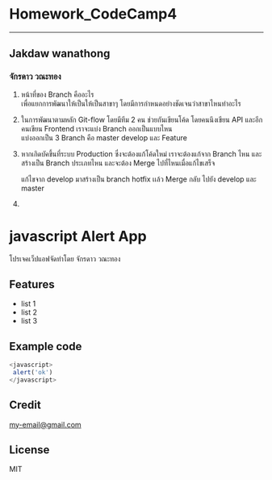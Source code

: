 # Homework_CodeCamp4 
--- 
## Jakdaw wanathong  
### จักรดาว วณะทอง  

1. หน้าที่ของ Branch คืออะไร  
  เพื่อแยกการพัฒนาให้เป็นให้เป็นสาขาๆ โดยมีการกำหนดอย่างชัดเจนว่าสาขาไหนทำอะไร
  
2. ในการพัฒนาตามหลัก Git-flow โดยมีทีม 2 คน ช่วยกันเขียนโค้ด โดยคนนึงเขียน API
และอีกคนเขียน Frontend เราจะแบ่ง Branch ออกเป็นแบบไหน  
  แบ่งออกเป็น 3 Branch คือ master develop และ Feature

  
3. หากเกิดบัคขึ้นที่ระบบ Production ซึ่งจะต้องแก้โค้ดใหม่ เราจะต้องแก้จาก Branch ไหน และสร้างเป็น Branch ประเภทไหน และจะต้อง Merge ไปที่ไหนเมื่อแก้ไขเสร็จ 
  
    
    แก้ไขจาก develop มาสร้างเป็น branch hotfix เเล้ว  Merge กลับ ไปยัง develop และ master

4.
# javascript Alert App
โปรเจคเว็ปแอฟจัดทำโดย จักรดาว วณะทอง
  
  ## Features

  * list 1 
  * list 2
  * list 3
  
  ## Example code
  
```javascript
<javascript>
 alert('ok')
</javascript>
```   
  ## Credit  
 [my-email@gmail.com](https://www.google.com)
  ## License  
  MIT


